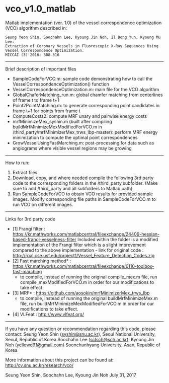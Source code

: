 # vco_v1.0_matlab
Matlab implementation (ver. 1.0) of the vessel correspondence optimization (VCO) algorithm described in:

    Seung Yeon Shin, Soochahn Lee, Kyoung Jin Noh, Il Dong Yun, Kyoung Mu Lee:
    Extraction of Coronary Vessels in Fluoroscopic X-Ray Sequences Using 
    Vessel Correspondence Optimization. 
    MICCAI (3) 2016: 308-316

**************************************************************
Brief description of important files
- SampleCodeForVCO.m: sample code demonstrating how to call the VesselCorrespondenceOptimization() function
- VesselCorrespondenceOptimization.m: main file for the VCO algorithm
- GlobalChaferMatching_run.m: global chamfer matching from centerlines of frame t to frame t+1
- Point2PointMatching.m: to generate corresponding point candidates in frame t+1 for points from frame t
- ComputeCosts2: compute MRF unary and pairwise energy costs
- mrfMinimizeMex_syshin.m (built after compiling buildMrfMinimizeMexModifiedForVCO.m in /third_party/mrfMinimizerMex_trws_lbp-master): perform MRF energy minimization to compute the optimal point correspondences
- GrowVesselUsingFastMarching.m: post-processing for data such as angiograms where visible vessel regions may be growing

**************************************************************
How to run:
1. Extract files
2. Download, copy, and where needed compile the following 3rd party code to the corresponding folders in the /third_party subfolder. (Make sure to add /third_party and all subfolders to Matlab path)
3. Run SampleCodeForVCO to obtain VCO results for provided sample images. Modify corresponding file paths in SampleCodeForVCO.m to run VCO on different images.
**************************************************************
Links for 3rd party code
- [1] Frangi filter : https://kr.mathworks.com/matlabcentral/fileexchange/24409-hessian-based-frangi-vesselness-filter
  Included within the folder is a modified implementation of the Frangi filter which is a slight improvement compared to the above implementation - link for original code :  http://rpal.cse.usf.edu/project1/Vessel_Feature_Detection_Codes.zip
- [2] Fast marching method* : https://kr.mathworks.com/matlabcentral/fileexchange/6110-toolbox-fast-marching
  * to compile, instead of running the original compile_mex.m file, run compile_mexModifiedForVCO.m in order for our modifications to take effect.
- [3] MRF* : https://github.com/aosokin/mrfMinimizerMex_trws_lbp 
  * to compile, instead of running the original buildMrfMinimizeMex.m file, run buildMrfMinimizeMexModifiedForVCO.m in order for our modifications to take effect.
- [4] VLFeat : http://www.vlfeat.org/
**************************************************************
If you have any question or recommendation regarding this code, please contact:
Seung Yeon Shin (syshin@snu.ac.kr),
Seoul National University, Seoul, Republic of Korea
Soochahn Lee (sclsch@sch.ac.kr),
Kyoung Jin Noh (yellowd91@gmail.com)
Soonchunhyang University, Asan, Republic of Korea


More information about this project can be found at:
http://cv.snu.ac.kr/research/vco/


Seung Yeon Shin, Soochahn Lee, Kyoung Jin Noh
July 31, 2017

